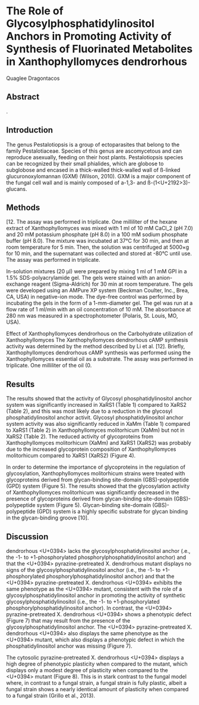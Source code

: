 # The Role of Glycosylphosphatidylinositol Anchors in Promoting Activity of Synthesis of Fluorinated Metabolites in Xanthophyllomyces dendrorhous
Quaglee Dragontacos


## Abstract
.


## Introduction
The genus Pestalotiopsis is a group of ectoparasites that belong to the family Pestalotiaceae. Species of this genus are ascomycetous and can reproduce asexually, feeding on their host plants. Pestalotiopsis species can be recognized by their small phialides, which are globose to subglobose and encased in a thick-walled thick-walled wall of ß-linked glucuronoxylomannan (GXM) (Wilson, 2010). GXM is a major component of the fungal cell wall and is mainly composed of a-1,3- and ß-(1<U+2192>3)-glucans.


## Methods
[12. The assay was performed in triplicate. One milliliter of the hexane extract of Xanthophyllomyces was mixed with 1 ml of 10 mM CaCl_2 (pH 7.0) and 20 mM potassium phosphate (pH 8.0) in a 100 mM sodium phosphate buffer (pH 8.0). The mixture was incubated at 37°C for 30 min, and then at room temperature for 5 min. Then, the solution was centrifuged at 5000×g for 10 min, and the supernatant was collected and stored at -80°C until use. The assay was performed in triplicate.

In-solution mixtures (20 µl) were prepared by mixing 1 ml of 1 mM GPI in a 1.5% SDS-polyacrylamide gel. The gels were stained with an anion-exchange reagent (Sigma-Aldrich) for 30 min at room temperature. The gels were developed using an AMPure XP system (Beckman Coulter, Inc., Brea, CA, USA) in negative-ion mode. The dye-free control was performed by incubating the gels in the form of a 1-mm-diameter gel. The gel was run at a flow rate of 1 ml/min with an oil concentration of 10 mM. The absorbance at 280 nm was measured in a spectrophotometer (Polaris, St. Louis, MO, USA).

Effect of Xanthophyllomyces dendrorhous on the Carbohydrate utilization of Xanthophyllomyces
The Xanthophyllomyces dendrorhous cAMP synthesis activity was determined by the method described by Li et al. [12]. Briefly, Xanthophyllomyces dendrorhous cAMP synthesis was performed using the Xanthophyllomyces essential oil as a substrate. The assay was performed in triplicate. One milliliter of the oil (0.


## Results
The results showed that the activity of Glycosyl phosphatidylinositol anchor system was significantly increased in XaRS1 (Table 1) compared to XaRS2 (Table 2), and this was most likely due to a reduction in the glycosyl phosphatidylinositol anchor activit. Glycosyl phosphatidylinositol anchor system activity was also significantly reduced in XaMm (Table 1) compared to XaRS1 (Table 2) in Xanthophyllomyces molitorhicum (XaMm) but not in XaRS2 (Table 2). The reduced activity of glycoproteins from Xanthophyllomyces molitorhicum (XaMm) and XaRS1 (XaRS2) was probably due to the increased glycoprotein composition of Xanthophyllomyces molitorhicum compared to XaRS1 (XaRS2) (Figure 4).

In order to determine the importance of glycoproteins in the regulation of glycosylation, Xanthophyllomyces molitorhicum strains were treated with glycoproteins derived from glycan-binding site-domain (GBS)-polypeptide (GPD) system (Figure 5). The results showed that the glycosylation activity of Xanthophyllomyces molitorhicum was significantly decreased in the presence of glycoproteins derived from glycan-binding site-domain (GBS)-polypeptide system (Figure 5). Glycan-binding site-domain (GBS)-polypeptide (GPD) system is a highly specific substrate for glycan binding in the glycan-binding groove [10].


## Discussion
dendrorhous <U+0394> lacks the glycosylphosphatidylinositol anchor (.e., the -1- to +1-phosphorylated phosphorylphosphatidylinositol anchor) and that the <U+0394> pyrazine-pretreated X. dendrorhous mutant displays no signs of the glycosylphosphatidylinositol anchor (i.e., the -1- to +1-phosphorylated phosphorylphosphatidylinositol anchor) and that the <U+0394> pyrazine-pretreated X. dendrorhous <U+0394> exhibits the same phenotype as the <U+0394> mutant, consistent with the role of a glycosylphosphatidylinositol anchor in promoting the activity of synthetic glycosylphosphatidylinositol (i.e., the -1- to +1-phosphorylated phosphorylphosphatidylinositol anchor). In contrast, the <U+0394> pyrazine-pretreated X. dendrorhous <U+0394> shows a phenotypic defect (Figure 7) that may result from the presence of the glycosylphosphatidylinositol anchor. The <U+0394> pyrazine-pretreated X. dendrorhous <U+0394> also displays the same phenotype as the <U+0394> mutant, which also displays a phenotypic defect in which the phosphatidylinositol anchor was missing (Figure 7).

The cytosolic pyrazine-pretreated X. dendrorhous <U+0394> displays a high degree of phenotypic plasticity when compared to the mutant, which displays only a modest degree of plasticity when compared to the <U+0394> mutant (Figure 8). This is in stark contrast to the fungal model where, in contrast to a fungal strain, a fungal strain is fully plastic, albeit a fungal strain shows a nearly identical amount of plasticity when compared to a fungal strain (Grillo et al., 2013).
